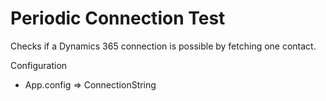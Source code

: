 # Periodic Connection Test

Checks if a Dynamics 365 connection is possible by fetching one contact.

Configuration
- App.config => ConnectionString
